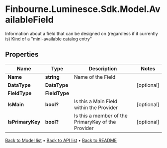 # Finbourne.Luminesce.Sdk.Model.AvailableField
Information about a field that can be designed on (regardless if it currently is)  Kind of a \"mini-available catalog entry\"

## Properties

Name | Type | Description | Notes
------------ | ------------- | ------------- | -------------
**Name** | **string** | Name of the Field | 
**DataType** | **DataType** |  | [optional] 
**FieldType** | **FieldType** |  | 
**IsMain** | **bool?** | Is this a Main Field within the Provider | [optional] 
**IsPrimaryKey** | **bool?** | Is this a member of the PrimaryKey of the Provider | [optional] 

[Back to Model list](../README.md#documentation-for-models) &#8226; [Back to API list](../README.md#documentation-for-api-endpoints) &#8226; [Back to README](../README.md)

